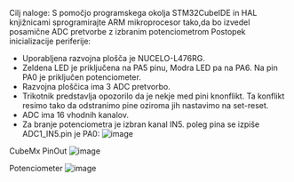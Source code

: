 Cilj naloge: S pomočjo programskega okolja STM32CubeIDE in HAL knjižnicami sprogramirajte ARM mikroprocesor tako,da bo izvedel posamične ADC pretvorbe z izbranim potenciometrom
Postopek inicializacije periferije:
- Uporabljena razvojna plošča je NUCELO-L476RG.
- Zeldena LED je priključena na PA5 pinu, Modra LED pa na PA6. Na pin PA0 je priključen potenciometer.
- Razvojna ploščica ima 3 ADC pretvorbo.
- Trikotnik predstavlja opozorilo da je nekje med pini knonflikt. Ta konflikt resimo tako da odstranimo   pine oziroma jih nastavimo na set-reset.
- ADC ima 16 vhodnih kanalov.
-  Za branje potenciometra je izbran kanal IN5. poleg pina se izpiše ADC1_IN5.pin je PA0:
![image](https://user-images.githubusercontent.com/97598727/196910597-0a7fe643-006d-4a1b-bba5-4e5f58620af3.png)

CubeMx PinOut
![image](https://user-images.githubusercontent.com/97598727/196907548-5e880fd4-4455-4788-8039-9ba11af323bc.png)


Potenciometer
![image](https://user-images.githubusercontent.com/97598727/196909676-a101905b-db8d-497a-a9a1-79f10fab568f.png)

